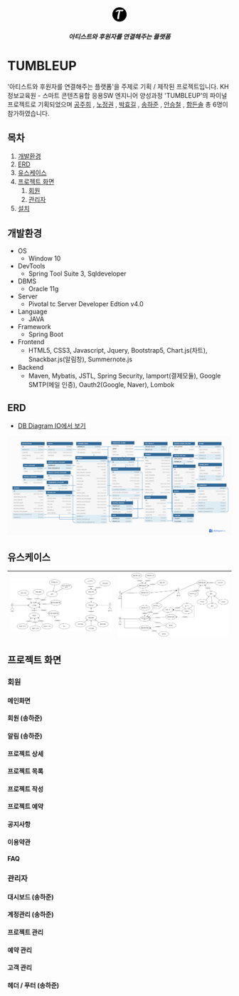 
<div align="center">

<img src="/docs/img/favicon-32x32.png" alt="logo"  />

##### 아티스트와 후원자를 연결해주는 플랫폼

</div>

# TUMBLEUP 
'아티스트와 후원자를 연결해주는 플랫폼'을 주제로 기획 / 제작된 프로젝트입니다. KH정보교육원 - 스마트 콘텐츠융합 응용SW 엔지니어 양성과정 'TUMBLEUP'의 파이널 프로젝트로 기획되었으며
[공주희](https://github.com/jamjam306)
, [노정권](https://github.com/kwon6837)
, [박효길](https://github.com/hg19910)
, [송하준](https://github.com/ganaab0000)
, [안승철](https://github.com/graeen3)
, [함든솔](https://github.com/non093) 총 6명이 참가하였습니다.

## 목차
1. [개발환경](#개발환경)
2. [ERD](#ERD)
3. [유스케이스](#유스케이스)
4. [프로젝트 화면](#프로젝트-화면)
    1. [회원](#회원)
    2. [관리자](#관리자)
6. [설치](docs/installation.md)

## 개발환경
* OS
    * Window 10
* DevTools
    * Spring Tool Suite 3, Sqldeveloper
* DBMS
    * Oracle 11g
* Server
    * Pivotal tc Server Developer Edtion v4.0
* Language
    * JAVA
* Framework
    * Spring Boot
* Frontend 
    * HTML5, CSS3, Javascript, Jquery, Bootstrap5, Chart.js(차트), Snackbar.js(알림창), Summernote.js
* Backend
    * Maven, Mybatis, JSTL, Spring Security, Iamport(결제모듈), Google SMTP(메일 인증), Oauth2(Google, Naver), Lombok
## ERD
* [DB Diagram IO에서 보기](https://dbdiagram.io/d/605840deecb54e10c33c9058)

![tumbleup_erd](/docs/img/tumbleup_erd.png)
## 유스케이스

 ![tumbleup_erd](/docs/img/usecase_2.jpg) | ![tumbleup_erd](/docs/img/usecase_1.jpg)
:-------------------------:|:-------------------------:



## 프로젝트 화면
### 회원
#### 메인화면
#### 회원 (송하준)
#### 알림 (송하준)
#### 프로젝트 상세
#### 프로젝트 목록
#### 프로젝트 작성
#### 프로젝트 예약
#### 공지사항
#### 이용약관
#### FAQ

### 관리자
#### 대시보드 (송하준)
#### 계정관리 (송하준)
#### 프로젝트 관리
#### 예약 관리
#### 고객 관리
#### 헤더 / 푸터 (송하준)

